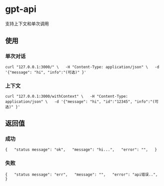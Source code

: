 # gpt-api
支持上下文和单次调用
## 使用
### 单次对话
`
curl "127.0.0.1:3000/" \  
  -H "Content-Type: application/json" \  
  -d '{"message": "hi", "info":"(可选)" }'
`
### 上下文
`
curl "127.0.0.1:3000/withContext" \  
  -H "Content-Type: application/json" \  
  -d '{"message": "hi", "id":"12345", "info":"(可选)" }'
`
## 返回值
### 成功
`
{  
    "status message": "ok",  
    "message": "hi...",  
    "error": "",  
}
`
### 失败
`
{  
    "status message": "err",  
    "message": "",  
    "error": "api错误..",  
}
`
